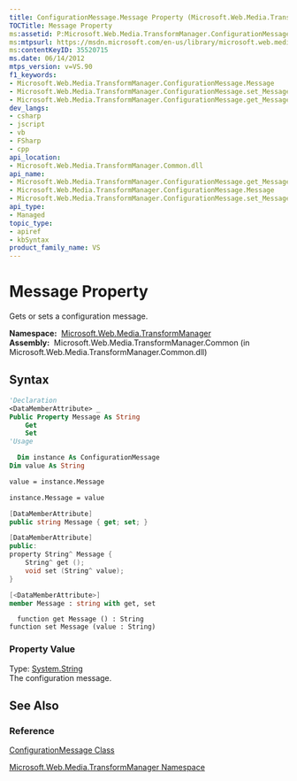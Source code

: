 ```yaml
---
title: ConfigurationMessage.Message Property (Microsoft.Web.Media.TransformManager)
TOCTitle: Message Property
ms:assetid: P:Microsoft.Web.Media.TransformManager.ConfigurationMessage.Message
ms:mtpsurl: https://msdn.microsoft.com/en-us/library/microsoft.web.media.transformmanager.configurationmessage.message(v=VS.90)
ms:contentKeyID: 35520715
ms.date: 06/14/2012
mtps_version: v=VS.90
f1_keywords:
- Microsoft.Web.Media.TransformManager.ConfigurationMessage.Message
- Microsoft.Web.Media.TransformManager.ConfigurationMessage.set_Message
- Microsoft.Web.Media.TransformManager.ConfigurationMessage.get_Message
dev_langs:
- csharp
- jscript
- vb
- FSharp
- cpp
api_location:
- Microsoft.Web.Media.TransformManager.Common.dll
api_name:
- Microsoft.Web.Media.TransformManager.ConfigurationMessage.get_Message
- Microsoft.Web.Media.TransformManager.ConfigurationMessage.Message
- Microsoft.Web.Media.TransformManager.ConfigurationMessage.set_Message
api_type:
- Managed
topic_type:
- apiref
- kbSyntax
product_family_name: VS
---
```


# Message Property

Gets or sets a configuration message.

**Namespace:**  [Microsoft.Web.Media.TransformManager](microsoft-web-media-transformmanager-namespace.md)  
**Assembly:**  Microsoft.Web.Media.TransformManager.Common (in Microsoft.Web.Media.TransformManager.Common.dll)

## Syntax

```vb
'Declaration
<DataMemberAttribute> _
Public Property Message As String
    Get
    Set
'Usage

  Dim instance As ConfigurationMessage
Dim value As String

value = instance.Message

instance.Message = value
```

```csharp
[DataMemberAttribute]
public string Message { get; set; }
```

```cpp
[DataMemberAttribute]
public:
property String^ Message {
    String^ get ();
    void set (String^ value);
}
```

``` fsharp
[<DataMemberAttribute>]
member Message : string with get, set
```

```jscript
  function get Message () : String
function set Message (value : String)
```

### Property Value

Type: [System.String](https://msdn.microsoft.com/library/s1wwdcbf)  
The configuration message.  

## See Also

### Reference

[ConfigurationMessage Class](configurationmessage-class-microsoft-web-media-transformmanager.md)

[Microsoft.Web.Media.TransformManager Namespace](microsoft-web-media-transformmanager-namespace.md)

